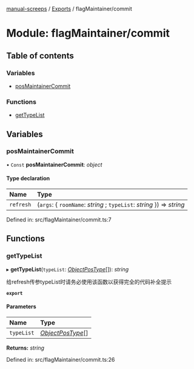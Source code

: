 [manual-screeps](../README.md) / [Exports](../modules.md) / flagMaintainer/commit

# Module: flagMaintainer/commit

## Table of contents

### Variables

- [posMaintainerCommit](flagmaintainer_commit.md#posmaintainercommit)

### Functions

- [getTypeList](flagmaintainer_commit.md#gettypelist)

## Variables

### posMaintainerCommit

• `Const` **posMaintainerCommit**: *object*

#### Type declaration

| Name | Type |
| :------ | :------ |
| `refresh` | (`args`: { `roomName`: *string* ; `typeList`: *string*  }) => *string* |

Defined in: src/flagMaintainer/commit.ts:7

## Functions

### getTypeList

▸ **getTypeList**(`typeList`: [*ObjectPosType*](flagmaintainer.md#objectpostype)[]): *string*

给refresh传参typeList时请务必使用该函数以获得完全的代码补全提示

**`export`**

#### Parameters

| Name | Type |
| :------ | :------ |
| `typeList` | [*ObjectPosType*](flagmaintainer.md#objectpostype)[] |

**Returns:** *string*

Defined in: src/flagMaintainer/commit.ts:26
